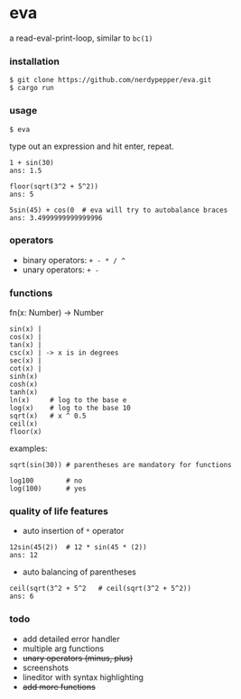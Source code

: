 # eva

a read-eval-print-loop, similar to `bc(1)`

### installation

```shell
$ git clone https://github.com/nerdypepper/eva.git
$ cargo run
```

### usage

```shell
$ eva
```

type out an expression and hit enter, repeat.

```shell
1 + sin(30)
ans: 1.5

floor(sqrt(3^2 + 5^2))
ans: 5

5sin(45) + cos(0  # eva will try to autobalance braces
ans: 3.4999999999999996
```

### operators

 - binary operators: `+ - * / ^`
 - unary operators: `+ -`

### functions

fn(x: Number) -> Number

```
sin(x) |    
cos(x) | 
tan(x) | 
csc(x) | -> x is in degrees  
sec(x) | 
cot(x) | 
sinh(x)
cosh(x)
tanh(x)
ln(x)     # log to the base e
log(x)    # log to the base 10
sqrt(x)   # x ^ 0.5
ceil(x)
floor(x)
```

examples:  
```
sqrt(sin(30)) # parentheses are mandatory for functions

log100        # no
log(100)      # yes
```

### quality of life features

 - auto insertion of `*` operator
```
12sin(45(2))  # 12 * sin(45 * (2))
ans: 12
```

 - auto balancing of parentheses
```
ceil(sqrt(3^2 + 5^2   # ceil(sqrt(3^2 + 5^2))
ans: 6
```

### todo

 - add detailed error handler
 - multiple arg functions
 - ~~unary operators (minus, plus)~~
 - screenshots
 - lineditor with syntax highlighting
 - ~~add more functions~~
